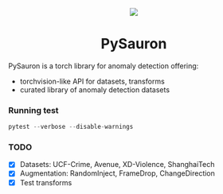 <p align="center">
  <img src="assets/logo.png">
</p>
<h1 align='center'>PySauron</h1>


PySauron is a torch library for anomaly detection offering:
- torchvision-like API for datasets, transforms 
- curated library of anomaly detection datasets



### Running test

```python
pytest --verbose --disable-warnings
```

### TODO
- [x] Datasets: UCF-Crime, Avenue, XD-Violence, ShanghaiTech
- [x] Augmentation: RandomInject, FrameDrop, ChangeDirection
- [x] Test transforms
